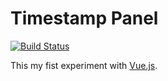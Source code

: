 # Timestamp Panel

[![Build Status](https://ci.chuhlomin.com/api/badges/chuhlomin/timestamp/status.svg)](https://ci.chuhlomin.com/chuhlomin/timestamp)

This my fist experiment with [Vue.js](https://vuejs.org).
